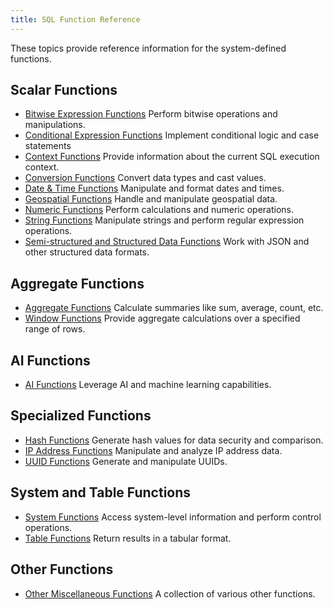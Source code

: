 ```yaml
---
title: SQL Function Reference
---
```


These topics provide reference information for the system-defined functions.

## Scalar Functions

- [Bitwise Expression Functions](./01-bitmap-functions/index.md) Perform bitwise operations and manipulations.
- [Conditional Expression Functions](./03-conditional-functions/index.md) Implement conditional logic and case statements
- [Context Functions](./15-context-functions/index.md) Provide information about the current SQL execution context.
- [Conversion Functions](./02-conversion-functions/index.md) Convert data types and cast values.
- [Date & Time Functions](./05-datetime-functions/index.md) Manipulate and format dates and times.
- [Geospatial Functions](./09-geo-functions/index.md) Handle and manipulate geospatial data.
- [Numeric Functions](./04-numeric-functions/index.md) Perform calculations and numeric operations.
- [String Functions](./06-string-functions/index.md) Manipulate strings and perform regular expression operations.
- [Semi-structured and Structured Data Functions](./10-semi-structured-functions/index.md) Work with JSON and other structured data formats.

## Aggregate Functions

- [Aggregate Functions](./07-aggregate-functions/index.md) Calculate summaries like sum, average, count, etc.
- [Window Functions](./08-window-functions/index.md) Provide aggregate calculations over a specified range of rows.

## AI Functions

- [AI Functions](./11-ai-functions/index.md) Leverage AI and machine learning capabilities.

## Specialized Functions

- [Hash Functions](./12-hash-functions/index.md) Generate hash values for data security and comparison.
- [IP Address Functions](./14-ip-address-functions/index.md) Manipulate and analyze IP address data.
- [UUID Functions](./13-uuid-functions/index.md) Generate and manipulate UUIDs.

## System and Table Functions

- [System Functions](./16-system-functions/index.md) Access system-level information and perform control operations.
- [Table Functions](./17-table-functions/index.md) Return results in a tabular format.

## Other Functions

- [Other Miscellaneous Functions](./19-other-functions/index.md) A collection of various other functions.
